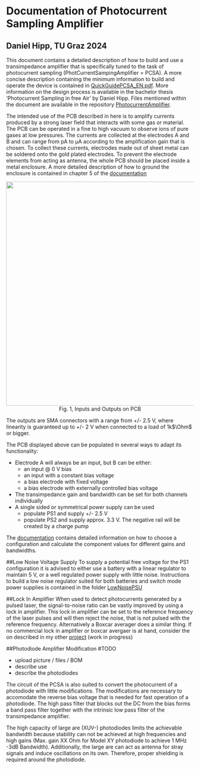 # Documentation of Photocurrent Sampling Amplifier
## Daniel Hipp, TU Graz 2024
This document contains a detailed description of how to build and use a transimpedance amplifier that is specifically 
tuned to the task of photocurrent sampling (PhotCurrentSampingAmplifier = PCSA). A more concise description containing the minimum information to build and 
operate the device is contained in 
[QuickGuidePCSA_EN.pdf](https://github.com/hippdani/PhotocurrentAmplifier/blob/main/QuickGuidePCSA_EN.pdf).
More information on the design process is available in the bachelor thesis ‘Photocurrent Sampling in free Air’ by 
Daniel Hipp. Files mentioned within the document are available in the repository [PhotocurrentAmplifier](https://github.com/hippdani/PhotocurrentAmplifier).

The intended use of the PCB described in here is to amplify currents produced by a strong laser field that interacts with 
some gas or material. The PCB can be operated in a fine to high vacuum to observe ions of pure gases at low pressures.
The currents are collected at the electrodes A and B and can range from pA to µA according to the amplification gain 
that is chosen. To collect 
these currents, electrodes made out of sheet metal can be soldered onto the gold plated electrodes. To prevent the electrode
elements from acting as antenna, the whole PCB should be placed inside a metal enclosure. A more detailed description of
how to ground the enclosure is contained in chapter 5 of the [documentation](https://github.com/hippdani/PhotocurrentAmplifier/blob/main/PCS_amplifier_docu_EN.pdf)


<p align="center">
  <img src="https://github.com/user-attachments/assets/9bd4391b-f61f-48bb-a2c0-a7f8aa16fee4" width="600">
  <br>
  Fig. 1, Inputs and Outputs on PCB
</p>

The outputs are SMA connectors with a range from +/- 2.5 V, where linearity is guaranteed up to +/- 2 V when connected 
to a load of 1k$\Ohm$ or bigger. 

The PCB displayed above can be populated in several ways to adapt its functionality:
- Electrode A will always be an input, but B can be either:
   - an input @ 0 V bias 
   - an input with a constant bias voltage
   - a bias electrode with fixed voltage 
   - a bias electrode with externally controlled bias voltage
- The transimpedance gain and bandwidth can be set for both channels individually
- A single sided or symmetrical power supply can be used
   - populate PS1 and supply +/- 2.5 V
   - populate PS2 and supply approx. 3.3 V. The negative rail will be created by a charge pump
   
The [documentation](https://github.com/hippdani/PhotocurrentAmplifier/blob/main/PCS_amplifier_docu_EN.pdf) contains detailed information 
on how to choose a configuration and calculate the component values for different gains and bandwidths.

##Low Noise Voltage Supply
To supply a potential free voltage for the PS1 configuration it is advised to either use a battery with a linear 
regulator to maintain 5 V, or a well regulated power supply with little noise. Instructions to build a low noise regulator
suited for both batteries and switch mode power supplies is contained in the folder [LowNoisePSU](https://github.com/hippdani/PhotocurrentAmplifier/tree/main/LowNoisePSU)

##Lock In Amplifier
When used to detect photocurrents generated by a pulsed laser, the signal-to-noise ratio can be vastly improved by 
using a lock in amplifier. This lock in amplifier can be set to the reference frequency of the laser pulses and will
 then reject the noise, that is not pulsed with the reference frequency. Alternatively a Boxcar averager does a similar thing.
If no commercial lock in amplifier or boxcar avergaer is at hand, consider the on described in my other [project](https://github.com/hippdani/lockInAmplifier)
(work in progress)

##Photodiode Amplifier Modification
#TODO
- upload picture / files / BOM
- describe use
- describe the photodiodes

The circuit of the PCSA is also suited to convert the photocurrent of a photodiode with little modifications. 
The modifications are necessary to accomodate the reverse bias voltage that is needed for fast operation of a photodiode.
The high pass filter that blocks out the DC from the bias forms a band pass filter together with the intrinsic low pass 
filter of the transimpedance amplifier.

The high capacity of large are (XUV-) photodiodes limits the achievable bandwidth because stability can not be achieved 
at high frequencies and high gains (Max. gain XX Ohm for Model XY photodiode to achieve 1 MHz -3dB Bandwidth).
Additionally, the large are can act as antenna for stray signals and induce oscillations on its own.
Therefore, proper shielding is required around the photodiode.